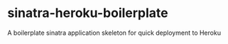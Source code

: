 sinatra-heroku-boilerplate
==========================

A boilerplate sinatra application skeleton for quick deployment to Heroku
